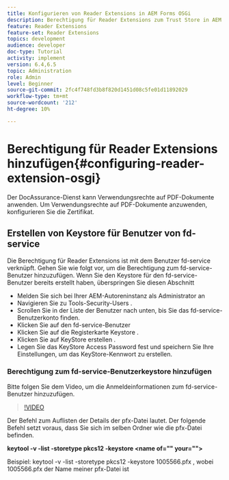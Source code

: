 ```yaml
---
title: Konfigurieren von Reader Extensions in AEM Forms OSGi
description: Berechtigung für Reader Extensions zum Trust Store in AEM Forms OSGi hinzufügen
feature: Reader Extensions
feature-set: Reader Extensions
topics: development
audience: developer
doc-type: Tutorial
activity: implement
version: 6.4,6.5
topic: Administration
role: Admin
level: Beginner
source-git-commit: 2fc4f748fd3b8f820d1451d08c5fe01d11892029
workflow-type: tm+mt
source-wordcount: '212'
ht-degree: 10%

---
```



# Berechtigung für Reader Extensions hinzufügen{#configuring-reader-extension-osgi}

Der DocAssurance-Dienst kann Verwendungsrechte auf PDF-Dokumente anwenden. Um Verwendungsrechte auf PDF-Dokumente anzuwenden, konfigurieren Sie die Zertifikat.

## Erstellen von Keystore für Benutzer von fd-service

Die Berechtigung für Reader Extensions ist mit dem Benutzer fd-service verknüpft. Gehen Sie wie folgt vor, um die Berechtigung zum fd-service-Benutzer hinzuzufügen. Wenn Sie den Keystore für den fd-service-Benutzer bereits erstellt haben, überspringen Sie diesen Abschnitt

* Melden Sie sich bei Ihrer AEM-Autoreninstanz als Administrator an
* Navigieren Sie zu Tools-Security-Users .
* Scrollen Sie in der Liste der Benutzer nach unten, bis Sie das fd-service-Benutzerkonto finden.
* Klicken Sie auf den fd-service-Benutzer
* Klicken Sie auf die Registerkarte Keystore .
* Klicken Sie auf KeyStore erstellen .
* Legen Sie das KeyStore Access Password fest und speichern Sie Ihre Einstellungen, um das KeyStore-Kennwort zu erstellen.

### Berechtigung zum fd-service-Benutzerkeystore hinzufügen

Bitte folgen Sie dem Video, um die Anmeldeinformationen zum fd-service-Benutzer hinzuzufügen.

>[!VIDEO](https://video.tv.adobe.com/v/335849?quality=9&learn=on)


Der Befehl zum Auflisten der Details der pfx-Datei lautet. Der folgende Befehl setzt voraus, dass Sie sich im selben Ordner wie die pfx-Datei befinden.

**keytool -v -list -storetype pkcs12 -keystore  &lt;name of=&quot;&quot; your=&quot;&quot;>**

Beispiel: keytool -v -list -storetype pkcs12 -keystore 1005566.pfx , wobei 1005566.pfx der Name meiner pfx-Datei ist













